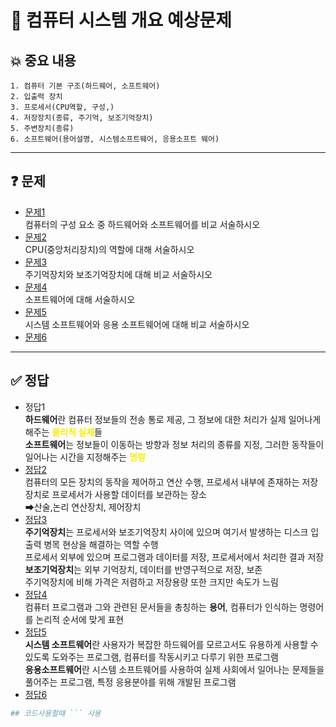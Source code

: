 # 📘 컴퓨터 시스템 개요 예상문제

## 💥 중요 내용
```
1. 컴퓨터 기본 구조(하드웨어, 소프트웨어)
2. 입출력 장치
3. 프로세서(CPU역할, 구성,)
4. 저장장치(종류, 주기억, 보조기억장치)
5. 주변장치(종류)
6. 소프트웨어(용어설명, 시스템소프트웨어, 응용소프트 웨어)
```
------------------------------------
## ❓ 문제
- [문제1](#정답1)<br>
컴퓨터의 구성 요소 중 하드웨어와 소프트웨어를 비교 서술하시오
- [문제2](#정답2)<br>
CPU(중앙처리장치)의 역할에 대해 서술하시오
- [문제3](#정답3)<br>
주기억장치와 보조기억장치에 대해 비교 서술하시오
- [문제4](#정답4)<br>
소프트웨어에 대해 서술하시오
- [문제5](#정답5)<br>
시스템 소프트웨어와 응용 소프트웨어에 대해 비교 서술하시오
- [문제6](#정답6)

-------------------------------------------

## ✅ 정답
- 정답1<br>
**하드웨어**란 컴퓨터 정보들의 전송 통로 제공, 그 정보에 대한 처리가 실제 일어나게 해주는 <span style="color:#F9EC00">**물리적 실체**</span>들<br>
**소프트웨어**는 정보들이 이동하는 방향과 정보 처리의 종류를 지정, 그러한 동작들이 일어나는 시간을 지정해주는 <span style="color:#F9EC00">**명령**</span>
- [정답2](#문제2)<br>
컴퓨터의 모든 장치의 동작을 제어하고 연산 수행, 프로세서 내부에 존재하는 저장 장치로 프로세서가 사용할 데이터를 보관하는 장소<br>
➡산술,논리 연산장치, 제어장치
- [정답3](#문제3)<br>
**주기억장치**는 프로세서와 보조기억장치 사이에 있으며 여기서 발생하는 디스크 입출력 병목 현상을 해결하는 역할 수행<br>
프로세서 외부에 있으며 프로그램과 데이터를 저장, 프로세서에서 처리한 결과 저장
**보조기억장치**는 외부 기억장치, 데이터를 반영구적으로 저장, 보존<br>
주기억장치에 비해 가격은 저렴하고 저장용량 또한 크지만 속도가 느림
- [정답4](#문제4)<br>
컴퓨터 프로그램과 그와 관련된 문서들을 총칭하는 **용어**, 컴퓨터가 인식하는 명령어를 논리적 순서에 맞게 표현 
- [정답5](#문제5)<br>
**시스템 소프트웨어**란 사용자가 복잡한 하드웨어를 모르고서도 유용하게 사용할 수 있도록 도와주는 프로그램, 컴퓨터를 작동시키고 다루기 위한 프로그램<br>
**응용소프트웨어**란 시스템 소프트웨어를 사용하여 실제 사회에서 일어나는 문제들을 풀어주는 프로그램, 특정 응용분야를 위해 개발된 프로그램
- [정답6](#문제6)


```py
## 코드사용할때 ``` 사용 
```
